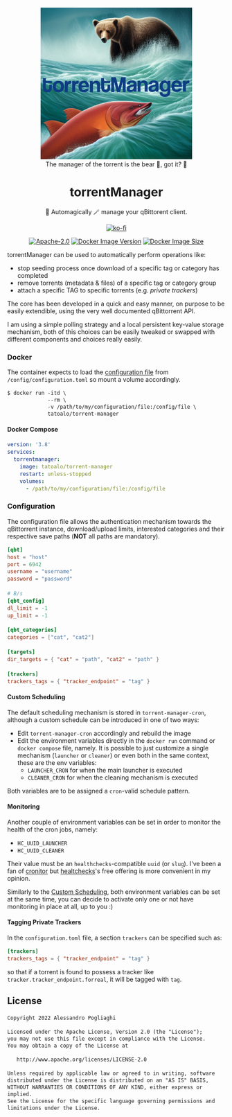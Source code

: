 <div align="center">
  <figure>
    <img 
    src="./assets/logo.jpg" 
    width="350px">
    <br>
    <figcaption>The manager of the torrent is the bear 🐻, got it? 🥹</figcaption>
  </figure>

  # torrentManager  
  🦄 Automagically 🪄 manage your qBittorent client.
    
  [![ko-fi](https://ko-fi.com/img/githubbutton_sm.svg)](https://ko-fi.com/F1F7ABOVF)

  [![Apache-2.0](https://img.shields.io/github/license/tatoalo/torrentManager)](https://github.com/tatoalo/torrentManager) [![Docker Image Version](https://img.shields.io/docker/v/tatoalo/torrent-manager?sort=semver)][hub] [![Docker Image Size](https://img.shields.io/docker/image-size/tatoalo/torrent-manager)][hub]

[hub]: https://hub.docker.com/r/tatoalo/torrent-manager/
</div>

torrentManager can be used to automatically perform operations like: 
* stop seeding process once download of a specific tag or category has completed
* remove torrents (metadata & files) of a specific tag or category group
* attach a specific TAG to specific torrents (e.g. *private trackers*) 

The core has been developed in a quick and easy manner, on purpose to be easily extendible, using the very well documented qBittorrent API.

I am using a simple polling strategy and a local persistent key-value storage mechanism, both of this choices can be easily tweaked or swapped with different components and choices really easily.

### Docker

The container expects to load the [configuration file](#configuration) from `/config/configuration.toml` so mount a volume accordingly.

```
$ docker run -itd \
             --rm \
             -v /path/to/my/configuration/file:/config/file \
             tatoalo/torrent-manager
```

#### Docker Compose

```yaml
version: '3.8'
services:
  torrentmanager:
    image: tatoalo/torrent-manager
    restart: unless-stopped
    volumes:
      - /path/to/my/configuration/file:/config/file
```

### Configuration

The configuration file allows the authentication mechanism towards the qBittorrent instance, download/upload limits, interested categories and their respective save paths (**NOT** all paths are mandatory).

```toml
[qbt]
host = "host"
port = 6942
username = "username"
password = "password"

# B/s
[qbt_config]
dl_limit = -1
up_limit = -1

[qbt_categories]
categories = ["cat", "cat2"]

[targets]
dir_targets = { "cat" = "path", "cat2" = "path" }

[trackers]
trackers_tags = { "tracker_endpoint" = "tag" }
```

#### Custom Scheduling

The default scheduling mechanism is stored in `torrent-manager-cron`, although a custom schedule can be introduced in one of two ways:

- Edit `torrent-manager-cron` accordingly and rebuild the image
- Edit the environment variables directly in the `docker run` command or `docker compose` file, namely.
It is possible to just customize a single mechanism (`launcher` or `cleaner`) or even both in the same context, these are the env variables:
  - `LAUNCHER_CRON` for when the main launcher is executed
  - `CLEANER_CRON` for when the cleaning mechanism is executed

Both variables are to be assigned a `cron`-valid schedule pattern.

#### Monitoring

Another couple of environment variables can be set in order to monitor the health of the cron jobs, namely:

- `HC_UUID_LAUNCHER`
- `HC_UUID_CLEANER`

Their value must be an `healthchecks`-compatible `uuid` (or `slug`).
I've been a fan of [cronitor](https://cronitor.io/) but [healtchecks](https://healthchecks.io/)'s free offering is more convenient in my opinion.

Similarly to the [Custom Scheduling](#custom-scheduling), both environment variables can be set at the same time, you can decide to activate only one or not have monitoring in place at all, up to you :)

#### Tagging Private Trackers

In the `configuration.toml` file, a section `trackers` can be specified such as:

```toml
[trackers]
trackers_tags = { "tracker_endpoint" = "tag" }
```

so that if a torrent is found to possess a tracker like `tracker.tracker_endpoint.forreal`, it will be tagged with `tag`.

## License

    Copyright 2022 Alessandro Pogliaghi

    Licensed under the Apache License, Version 2.0 (the "License");
    you may not use this file except in compliance with the License.
    You may obtain a copy of the License at

       http://www.apache.org/licenses/LICENSE-2.0

    Unless required by applicable law or agreed to in writing, software
    distributed under the License is distributed on an "AS IS" BASIS,
    WITHOUT WARRANTIES OR CONDITIONS OF ANY KIND, either express or implied.
    See the License for the specific language governing permissions and
    limitations under the License.